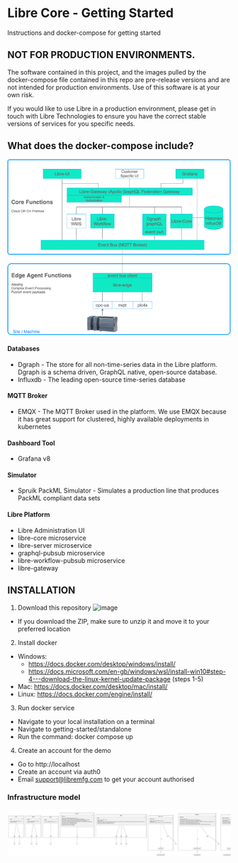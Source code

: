 # Libre Core - Getting Started
Instructions and docker-compose for getting started 

## NOT FOR PRODUCTION ENVIRONMENTS. 
The software contained in this project, and the images pulled by the docker-compose file contained in this repo are pre-release versions and are not intended for production environments. Use of this software is at your own risk.

If you would like to use Libre in a production environment, please get in touch with Libre Technologies to ensure you have the correct stable versions of services for you specific needs.

## What does the docker-compose include?
![image](docs/LibreArchitecture.png)
#### Databases
* Dgraph - The store for all non-time-series data in the Libre platform. Dgraph is a schema driven, GraphQL native, open-source database.
* Influxdb - The leading open-source time-series database
#### MQTT Broker
* EMQX - The MQTT Broker used in the platform. We use EMQX because it has great support for clustered, highly available deployments in kubernetes
#### Dashboard Tool
* Grafana v8
#### Simulator
* Spruik PackML Simulator - Simulates a production line that produces PackML compliant data sets
#### Libre Platform
* Libre Administration UI
* libre-core microservice
* libre-server microservice
* graphql-pubsub microservice
* libre-workflow-pubsub microservice
* libre-gateway

## INSTALLATION ##
1. Download this repository
  ![image](https://user-images.githubusercontent.com/54924665/133958186-de997f1e-a50a-4c7e-a066-317bfa85110f.png)
  * If you download the ZIP, make sure to unzip it and move it to your preferred location
2. Install docker
  * Windows: 
    * https://docs.docker.com/desktop/windows/install/
    * https://docs.microsoft.com/en-gb/windows/wsl/install-win10#step-4---download-the-linux-kernel-update-package (steps 1-5)
  * Mac: https://docs.docker.com/desktop/mac/install/
  * Linux: https://docs.docker.com/engine/install/
3. Run docker service
  * Navigate to your local installation on a terminal
  * Navigate to getting-started/standalone
  * Run the command: docker compose up
4. Create an account for the demo
  * Go to http://localhost
  * Create an account via auth0
  * Email support@libremfg.com to get your account authorised


### Infrastructure model

![Infrastructure model](.infragenie/infrastructure_model.png)